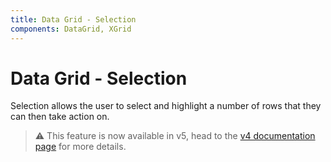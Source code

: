 ```yaml
---
title: Data Grid - Selection
components: DataGrid, XGrid
---
```


# Data Grid - Selection

<p class="description">Selection allows the user to select and highlight a number of rows that they can then take action on.</p>

> ⚠️ This feature is now available in v5, head to the [v4 documentation page](https://material-ui.com/components/data-grid/) for more details.
